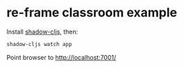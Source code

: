 # re-frame classroom example

Install [shadow-cljs](https://shadow-cljs.github.io/docs/UsersGuide.html#_installation), then:

```sh
shadow-cljs watch app
```

Point browser to [http://localhost:7001/](http://localhost:7001/)
